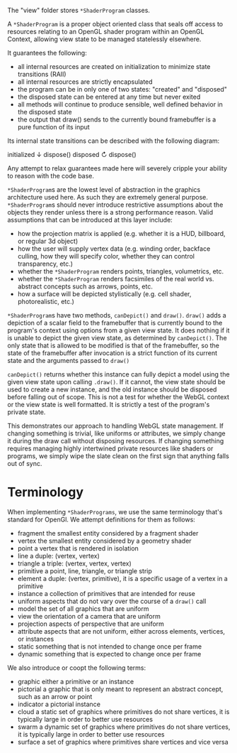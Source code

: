The "view" folder stores `*ShaderProgram` classes.

A `*ShaderProgram` is a proper object oriented class 
that seals off access to resources relating to an 
OpenGL shader program within an OpenGL Context, 
allowing view state to be managed statelessly elsewhere. 

It guarantees the following:
* all internal resources are created on initialization to minimize state transitions (RAII)
* all internal resources are strictly encapsulated
* the program can be in only one of two states: "created" and "disposed"
* the disposed state can be entered at any time but never exited
* all methods will continue to produce sensible, well defined behavior in the disposed state
* the output that draw() sends to the currently bound framebuffer is 
  a pure function of its input

Its internal state transitions can be described with the following diagram:

initialized
    ↓        dispose()
 disposed
    ↻        dispose()

Any attempt to relax guarantees made here will severely cripple 
your ability to reason with the code base. 

`*ShaderProgram`s are the lowest level of abstraction in the graphics architecture used here.
As such they are extremely general purpose. `*ShaderProgram`s should never introduce restrictive assumptions 
about the objects they render unless there is a strong performance reason.
Valid assumptions that can be introduced at this layer include:
* how the projection matrix is applied (e.g. whether it is a HUD, billboard, or regular 3d object)
* how the user will supply vertex data (e.g. winding order, backface culling, how they will specify color, whether they can control transparency, etc.)
* whether the `*ShaderProgram` renders points, triangles, volumetrics, etc.
* whether the `*ShaderProgram` renders facsimiles of the real world vs. abstract concepts such as arrows, points, etc.
* how a surface will be depicted stylistically (e.g. cell shader, photorealistic, etc.)

`*ShaderProgram`s have two methods, `canDepict()` and `draw()`.
`draw()` adds a depiction of a scalar field to the framebuffer that is currently 
bound to the program's context using options from a given view state.
It does nothing if it is unable to depict the given view state, as determined by `canDepict()`.
The only state that is allowed to be modified is that of the framebuffer,
so the state of the framebuffer after invocation is a strict function 
of its current state and the arguments passed to `draw()`

`canDepict()` returns whether this instance can fully depict a model using the given
view state upon calling `.draw()`.
If it cannot, the view state should be used to create a new instance, 
and the old instance should be disposed before falling out of scope.
This is not a test for whether the WebGL context or the view state 
is well formatted. It is strictly a test of the program's private state.

This demonstrates our approach to handling WebGL state management.
If changing something is trivial, like uniforms or attributes, 
we simply change it during the draw call without disposing resources.
If changing something requires managing highly intertwined private 
resources like shaders or programs, we simply wipe the slate clean
on the first sign that anything falls out of sync.

# Terminology
When implementing `*ShaderPrograms`, we use the same terminology that's standard for OpenGl.
We attempt definitions for them as follows:

* fragment   the smallest entity considered by a fragment shader
* vertex     the smallest entity considered by a geometry shader
* point      a vertex that is rendered in isolation
* line       a duple:  (vertex, vertex)
* triangle   a triple: (vertex, vertex, vertex)
* primitive  a point, line, triangle, or triangle strip
* element    a duple: (vertex, primitive), it is a specific usage of a vertex in a primitive
* instance   a collection of primitives that are intended for reuse
* uniform    aspects that do not vary over the course of a `draw()` call
* model      the set of all graphics that are uniform
* view       the orientation of a camera that are uniform
* projection aspects of perspective that are uniform
* attribute  aspects that are not uniform, either across elements, vertices, or instances
* static     something that is not intended to change once per frame
* dynamic    something that is expected to change once per frame

We also introduce or coopt the following terms:

* graphic    either a primitive or an instance
* pictorial  a graphic that is only meant to represent an abstract concept, such as an arrow or point
* indicator  a pictorial instance
* cloud      a static set of graphics where primitives do not share vertices, it is typically large in order to better use resources
* swarm      a dynamic set of graphics where primitives do not share vertices, it is typically large in order to better use resources
* surface    a set of graphics where primitives share vertices and vice versa